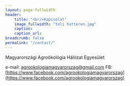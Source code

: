```yaml
---
layout: page-fullwidth
header: 
    title: "<br/>Kapcsolat"
    image_fullwidth: "teli hatteren.jpg"
    caption:
    caption_url: 
breadcrumb: false
permalink: "/contact/"
---
```


Magyarországi Agroökológia Hálózat Egyesület

e-mail: [agrookologiamagyarorszag@gmail.com](agrookologiamagyarorszag@gmail.com)
FB: [https://www.facebook.com/agrookologiamagyarorszag](https://www.facebook.com/agrookologiamagyarorszag) 
